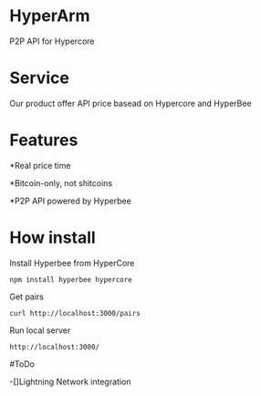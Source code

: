 # HyperArm

 P2P API for Hypercore 
 
# Service
Our product offer API price basead on Hypercore and HyperBee

# Features

*Real price time

*Bitcoin-only, not shitcoins

*P2P API powered by Hyperbee


# How install

Install Hyperbee from HyperCore

```
npm install hyperbee hypercore
```
Get pairs

```
curl http://localhost:3000/pairs
```

Run local server

```
http://localhost:3000/
```

#ToDo

-[]Lightning Network integration 
